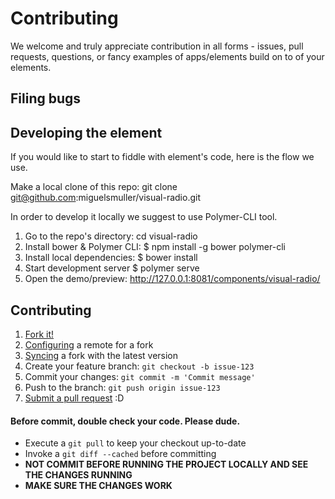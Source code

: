 # Contributing #

We welcome and truly appreciate contribution in all forms - issues, pull requests, questions, or fancy examples of apps/elements build on to of your elements.

## Filing bugs

## Developing the element ##

If you would like to start to fiddle with element's code, here is the flow we use.

Make a local clone of this repo: git clone git@github.com:miguelsmuller/visual-radio.git

In order to develop it locally we suggest to use Polymer-CLI tool.

1. Go to the repo's directory: cd visual-radio
2. Install bower & Polymer CLI: $ npm install -g bower polymer-cli
3. Install local dependencies: $ bower install
4. Start development server $ polymer serve
5. Open the demo/preview: http://127.0.0.1:8081/components/visual-radio/

## Contributing ##

1. [Fork it!](https://help.github.com/articles/fork-a-repo/)
2. [Configuring](https://help.github.com/articles/configuring-a-remote-for-a-fork/) a remote for a fork
3. [Syncing](https://help.github.com/articles/syncing-a-fork/) a fork with the latest version
4. Create your feature branch: `git checkout -b issue-123`
5. Commit your changes: `git commit -m 'Commit message'`
6. Push to the branch: `git push origin issue-123`
7. [Submit a pull request](https://help.github.com/articles/using-pull-requests/) :D

#### Before commit, double check your code. Please dude. ####
- Execute a `git pull` to keep your checkout up-to-date
- Invoke a `git diff --cached` before committing
- **NOT COMMIT BEFORE RUNNING THE PROJECT LOCALLY AND SEE THE CHANGES RUNNING**
- **MAKE SURE THE CHANGES WORK**